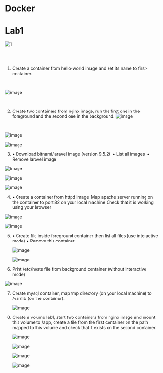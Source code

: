 # Docker
# Lab1
![1](https://miro.medium.com/v2/resize:fit:1200/1*XvJ0GDWOAEHNApZvw-dOVQ.png)

<html></br></html>


<html></br></html>

1. Create a container from hello-world image and set its name to first-container.
<html></br></html>

![image](https://github.com/NooranTarek/Docker/assets/102181986/a3c7cdb5-38a1-493f-ab98-7fb31cd538c5)

<html></br></html>

2. Create two containers from nginx image, run the first one in the foreground and the second one in the background.
![image](https://github.com/NooranTarek/Docker/assets/102181986/18b0d66e-8555-436d-85f7-7ff87bf2dd42)

<html></br></html>

![image](https://github.com/NooranTarek/Docker/assets/102181986/3b8e5dcc-37a0-43cd-936c-e30c736b8810)


![image](https://github.com/NooranTarek/Docker/assets/102181986/73cf7bb2-7c5d-47fe-8337-0fefceb113c2)

3.  • Download bitnami/laravel image (version 9.5.2) 
    • List all images 
    • Remove laravel image
    
    
![image](https://github.com/NooranTarek/Docker/assets/102181986/21fa02ab-29b8-4049-a950-4e91befbce46)

    
![image](https://github.com/NooranTarek/Docker/assets/102181986/de141f46-9740-47d8-a04b-c067ac2932e4)

    
![image](https://github.com/NooranTarek/Docker/assets/102181986/8009a085-de3f-4984-ab90-c8d198743331)

    
4. • Create a container from httpd image 
	  Map apache server running on the container to port 82 on 	your local machine
	  Check that it is working using your browser


![image](https://github.com/NooranTarek/Docker/assets/102181986/99a33494-4ec7-4ada-903f-efd00f63ee3e)

       
![image](https://github.com/NooranTarek/Docker/assets/102181986/99cb9a68-f0f1-44f0-a5f0-627d54c2e6da)


5.  • Create file inside foreground container then list all files (use interactive mode)
    • Remove this container
    
       
       ![image](https://github.com/NooranTarek/Docker/assets/102181986/ae36fad2-024c-4904-9f1f-ebd9d64cbe4e)

       
       ![image](https://github.com/NooranTarek/Docker/assets/102181986/0f7c172f-d7df-4cb2-9279-70fce84d51cf)
       
6. Print /etc/hosts file from background container (without interactive mode)

	
![image](https://github.com/NooranTarek/Docker/assets/102181986/09fc426e-52d2-4fc5-b53b-63fa88909372)

       
7. Create mysql container, map tmp directory (on your local machine) to /var/lib (on the container).
   
   
   ![image](https://github.com/NooranTarek/Docker/assets/102181986/a9c9949f-afd0-41dc-8caf-5ab226d426bb)

   
9. Create a volume lab1, start two containers from nginx image and mount this volume to /app, create a file from the first container on the path mapped to this volume and check that it exists on the second container.
    
    
   ![image](https://github.com/NooranTarek/Docker/assets/102181986/2ec2c369-32b8-4d37-856a-78c8a16c09ce)

       
   ![image](https://github.com/NooranTarek/Docker/assets/102181986/8179988c-eccc-4db7-8f30-afebeaad3560)

       
   ![image](https://github.com/NooranTarek/Docker/assets/102181986/1d26d4ba-6670-4c5e-a921-52f51ddd9c41)

       
   ![image](https://github.com/NooranTarek/Docker/assets/102181986/4fa68dda-6f16-41a0-a03c-c4715d5e39a1)


